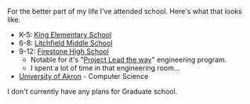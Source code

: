 For the better part of my life I've attended school. Here's what that looks like.

 * K-5:  [King Elementary School](http://old.akronschools.com/schools/home/index.dot?schId=10738)
 * 6-8:  [Litchfield Middle School](http://old.akronschools.com/schools/home/index.dot?schId=10732)
 * 9-12: [Firestone High School](http://old.akronschools.com/schools/home/index.dot?schId=10297)
   - Notable for it's "[Project Lead the way](http://www.pltwohio.org/about_overview.php)" engineering program.
   - I spent a lot of time in that engineering room...
 * [University of Akron](https://www.uakron.edu/) - Computer Science

I don't currently have any plans for Graduate school.

